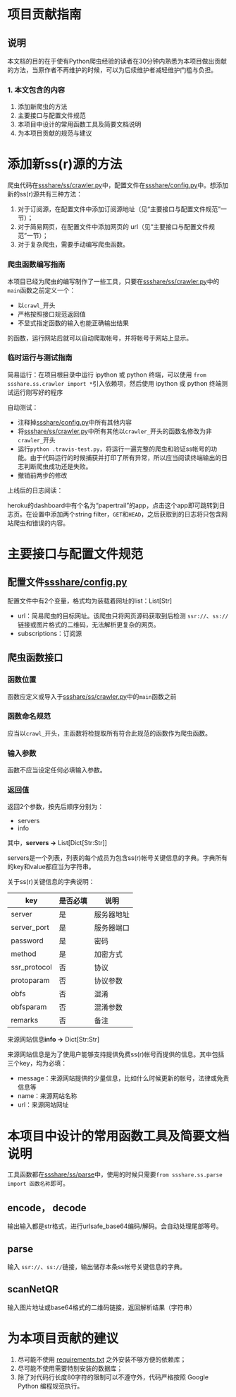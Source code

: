 # 项目贡献指南

## 说明

本文档的目的在于使有Python爬虫经验的读者在30分钟内熟悉为本项目做出贡献的方法，当原作者不再维护的时候，可以为后续维护者减轻维护门槛与负担。

### 1. 本文包含的内容

1. 添加新爬虫的方法
2. 主要接口与配置文件规范
3. 本项目中设计的常用函数工具及简要文档说明
4. 为本项目贡献的规范与建议

# 添加新ss(r)源的方法

爬虫代码在[ssshare/ss/crawler.py](https://github.com/the0demiurge/ShadowSocksShare/blob/master/ssshare/ss/crawler.py)中，配置文件在[ssshare/config.py](https://github.com/the0demiurge/ShadowSocksShare/blob/master/ssshare/config.py)中。想添加新的ss(r)源共有三种方法：

1. 对于订阅源，在配置文件中添加订阅源地址（见“主要接口与配置文件规范”一节）；
2. 对于简易网页，在配置文件中添加网页的 url（见“主要接口与配置文件规范”一节）；
3. 对于复杂爬虫，需要手动编写爬虫函数。

### 爬虫函数编写指南

本项目已经为爬虫的编写制作了一些工具，只要在[ssshare/ss/crawler.py](https://github.com/the0demiurge/ShadowSocksShare/blob/master/ssshare/ss/crawler.py)中的`main`函数之前定义一个：

- 以`crawl_`开头
- 严格按照接口规范返回值
- 不显式指定函数的输入也能正确输出结果

的函数，运行网站后就可以自动爬取帐号，并将帐号于网站上显示。

### 临时运行与测试指南

简易运行：在项目根目录中运行 ipython 或 python 终端，可以使用 `from ssshare.ss.crawler import *`引入依赖项，然后使用 ipython 或 python 终端测试运行刚写好的程序

自动测试：

- 注释掉[ssshare/config.py](https://github.com/the0demiurge/ShadowSocksShare/blob/master/ssshare/config.py)中所有其他内容
- 将[ssshare/ss/crawler.py](https://github.com/the0demiurge/ShadowSocksShare/blob/master/ssshare/ss/crawler.py)中所有其他以`crawler_`开头的函数名修改为非`crawler_`开头
- 运行`python .travis-test.py`，将运行一遍完整的爬虫和验证ss帐号的功能。由于代码运行的时候捕获并打印了所有异常，所以应当阅读终端输出的日志判断爬虫成功还是失败。
- 撤销前两步的修改

上线后的日志阅读：

heroku的dashboard中有个名为“papertrail”的app，点击这个app即可跳转到日志页。在设置中添加两个string filter，`GET`和`HEAD`，之后获取到的日志将只包含网站爬虫和错误的内容。

# 主要接口与配置文件规范

## 配置文件[ssshare/config.py](https://github.com/the0demiurge/ShadowSocksShare/blob/master/ssshare/config.py)

配置文件中有2个变量，格式均为装载着网址的list：List[Str]

- url：简易爬虫的目标网址。该爬虫只将网页源码获取到后检测 `ssr://`、`ss://`链接或图片格式的二维码，无法解析更复杂的网页。
- subscriptions：订阅源

## 爬虫函数接口

### 函数位置

函数应定义或导入于[ssshare/ss/crawler.py](https://github.com/the0demiurge/ShadowSocksShare/blob/master/ssshare/ss/crawler.py)中的`main`函数之前

### 函数命名规范

应当以`crawl_`开头，主函数将检提取所有符合此规范的函数作为爬虫函数。

### 输入参数

函数不应当设定任何必填输入参数。

### 返回值

返回2个参数，按先后顺序分别为：

- servers
- info

其中，**servers ->** List[Dict[Str:Str]]

servers是一个列表，列表的每个成员为包含ss(r)帐号关键信息的字典。字典所有的key和value都应当为字符串。

关于ss(r)关键信息的字典说明：

| key          | 是否必填 | 说明       |
| ------------ | -------- | ---------- |
| server       | 是       | 服务器地址 |
| server_port  | 是       | 服务器端口 |
| password     | 是       | 密码       |
| method       | 是       | 加密方式   |
| ssr_protocol | 否       | 协议       |
| protoparam   | 否       | 协议参数   |
| obfs         | 否       | 混淆       |
| obfsparam    | 否       | 混淆参数   |
| remarks      | 否       | 备注       |

来源网站信息**info ->** Dict[Str:Str]

来源网站信息是为了使用户能够支持提供免费ss(r)帐号而提供的信息。其中包括三个key，均为必填：

- message：来源网站提供的少量信息，比如什么时候更新的帐号，法律或免责信息等
- name：来源网站名称
- url：来源网站网址

# 本项目中设计的常用函数工具及简要文档说明

工具函数都在[ssshare/ss/parse](https://github.com/the0demiurge/ShadowSocksShare/blob/master/ssshare/ss/parse.py)中，使用的时候只需要`from ssshare.ss.parse import 函数名称`即可。

## encode， decode

输出输入都是str格式，进行urlsafe_base64编码/解码。会自动处理尾部等号。

## parse

输入 `ssr://`、`ss://`链接，输出储存本条ss帐号关键信息的字典。

## scanNetQR

输入图片地址或base64格式的二维码链接，返回解析结果（字符串）

# 为本项目贡献的建议

1. 尽可能不使用 [requirements.txt](https://github.com/the0demiurge/ShadowSocksShare/blob/master/requirements.txt) 之外安装不够方便的依赖库；
2. 尽可能不使用需要特别安装的数据库；
3. 除了对代码行长度80字符的限制可以不遵守外，代码严格按照 Google Python 编程规范执行。